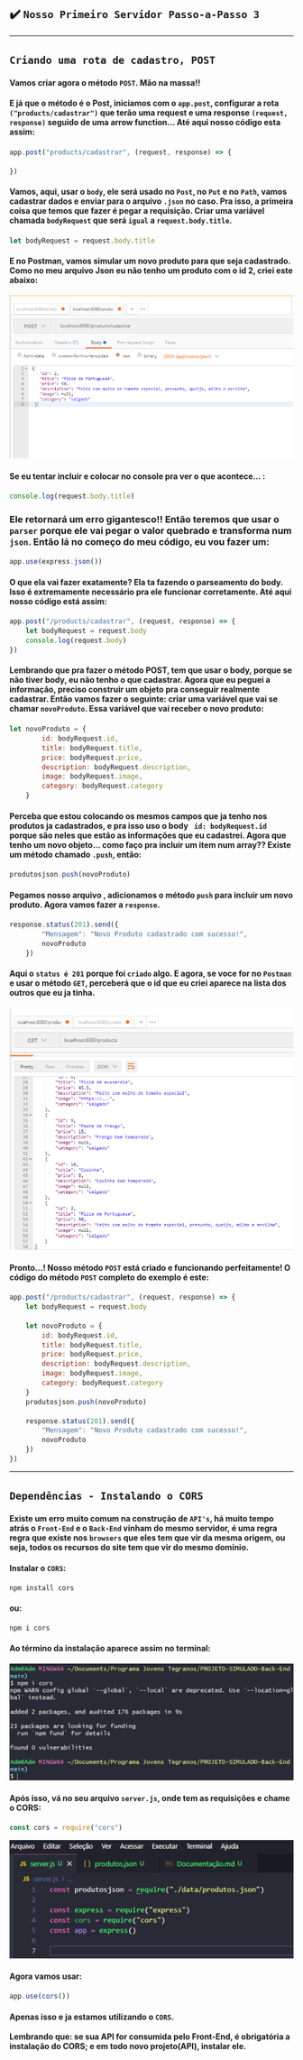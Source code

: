 ## ✔️ `Nosso Primeiro Servidor Passo-a-Passo 3`


___
## `Criando uma rota de cadastro, POST`
#### Vamos criar agora o método `POST`. Mão na massa!!
#### E já que o método é o Post, iniciamos com o `app.post`, configurar a rota `("products/cadastrar")` que terão uma request e uma response `(request, response)` seguido de uma arrow function... Até aqui nosso código esta assim:
```javascript
app.post("products/cadastrar", (request, response) => {

})
```
#### Vamos, aqui, usar o `body`, ele será usado no `Post`, no `Put` e no `Path`, vamos cadastrar dados e enviar para o arquivo `.json` no caso. Pra isso, a primeira coisa que temos que fazer é pegar a requisição. Criar uma variável chamada `bodyRequest` que será `igual` a `request.body.title`.
```javascript
let bodyRequest = request.body.title
```
#### E no Postman, vamos simular um novo produto para que seja cadastrado. Como no meu arquivo Json eu não tenho um produto com o id 2, criei este abaixo:
<p align="center">
  <img alt="foto" title="foto" src="../img/foto29.png"/>
</p>

#### Se eu tentar incluir e colocar no console pra ver o que acontece... :
```javascript
console.log(request.body.title)
```
### Ele retornará um erro gigantesco!! Então teremos que usar o `parser` porque ele vai pegar o valor quebrado e transforma num `json`. Então lá no começo do meu código, eu vou fazer um:
```javascript
app.use(express.json())
```
#### O que ela vai fazer exatamente? Ela ta fazendo o parseamento do body. Isso é extremamente necessário pra ele funcionar corretamente. Até aqui nosso código está assim:
```javascript
app.post("/products/cadastrar", (request, response) => {
    let bodyRequest = request.body    
    console.log(request.body)
})
```
#### Lembrando que pra fazer o método POST, tem que usar o body, porque se não tiver body, eu não tenho o que cadastrar. Agora que eu peguei a informação, preciso construir um objeto pra conseguir realmente cadastrar. Então vamos fazer o seguinte: criar uma variável que vai se chamar `novoProduto`. Essa variável  que vai receber o novo produto:
```javascript
let novoProduto = {
        id: bodyRequest.id,
        title: bodyRequest.title,
        price: bodyRequest.price,
        description: bodyRequest.description,
        image: bodyRequest.image,
        category: bodyRequest.category
    }
```
#### Perceba que estou colocando os mesmos campos que ja tenho nos produtos ja cadastrados, e pra isso uso o body ` id: bodyRequest.id` porque são neles que estão as informações que eu cadastrei. Agora que tenho um novo objeto... como faço pra incluir um item num array?? Existe um método chamado `.push`, então:
```javascript
produtosjson.push(novoProduto)
```
#### Pegamos nosso arquivo , adicionamos o método `push` para incluir um novo produto. Agora vamos fazer a `response`.
```javascript
response.status(201).send({
        "Mensagem": "Novo Produto cadastrado com sucesso!", 
        novoProduto
    })
```
#### Aqui o `status é 201` porque foi `criado` algo. E agora, se voce for no `Postman` e usar o método `GET`, perceberá que o id que eu criei aparece na lista dos outros que eu ja tinha.
<p align="center">
  <img alt="foto" title="foto" src="../img/foto30.png"/>
</p>

#### Pronto...! Nosso método `POST` está criado e funcionando perfeitamente! O código do método `POST` completo do exemplo é este:
```javascript
app.post("/products/cadastrar", (request, response) => {
    let bodyRequest = request.body

    let novoProduto = {
        id: bodyRequest.id,
        title: bodyRequest.title,
        price: bodyRequest.price,
        description: bodyRequest.description,
        image: bodyRequest.image,
        category: bodyRequest.category
    }
    produtosjson.push(novoProduto)

    response.status(201).send({
        "Mensagem": "Novo Produto cadastrado com sucesso!", 
        novoProduto
    })
})
```

___
## `Dependências - Instalando o CORS`
#### Existe um erro muito comum na construção de `API's`, há muito tempo atrás o `Front-End` e o `Back-End` vinham do mesmo servidor, é uma regra regra que existe nos `browsers` que eles tem que vir da mesma origem, ou seja, todos os recursos do site tem que vir do mesmo domínio.
#### Instalar o `CORS`:
```git
npm install cors
```
#### ou:
```git
npm i cors
```
#### Ao término da instalação aparece assim no terminal:
<p align="center">
  <img alt="foto" title="foto" src="../img/foto31.png"/>
</p>

#### Após isso, vá no seu arquivo `server.js`, onde tem as requisições e chame o CORS:
```javascript
const cors = require("cors")
```
<p align="center">
  <img alt="foto" title="foto" src="../img/foto32.png"/>
</p>

#### Agora vamos usar:
```javascript
app.use(cors())
```

#### Apenas isso e ja estamos utilizando o `CORS`.
**Lembrando que: se sua API for consumida pelo Front-End, é obrigatória a instalação do CORS; e em todo novo projeto(API), instalar ele.**
